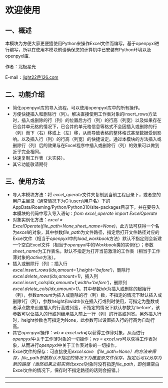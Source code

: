 # 欢迎使用

## 一、概述

本模块为方便大家更便捷使用Python来操作Excel文件而编写，基于openpyxl进行编写，所以在使用本模块前请确保您的计算机中已安装有Python环境以及openpyxl库.

作者：北极星光

E-mail：light22@126.com

## 二、功能介绍

+ 简化openpyxl库的导入流程，可以使用openpyxl库中的所有操作。
+ 方便快捷插入和删除行（列）。解决直接使用工作表对象的insert_rows方法时，插入或删除的行（列）的位置后方行（列）的行高（列宽）以及如果存在已合并单元格的情况下，已合并的单元格信息等格式不会因插入或删除的行（列）而下（右）移或上（左）移，从而导致表格的整体格式甚至数据受到影响。以及插入行（列）的行高（列宽）的快捷设定。通过本模块的方法插入或删除行（列）后的效果与在Excel程序中插入或删除行（列）的效果可以做到近乎完全相同。
+ 快速复制工作表（未实装）。
+ 其它功能敬请期待

## 三、使用方法

+ 导入本模块方法：将 *excel_operate*文件夹复制到当前工程目录下，或者您的用户主目录（通常情况下为C:\users\用户名）下的AppData/Roaming/Python/Python310/site-packages目录下，并在要导入本模块的代码中写入导入语句：*from excel_operate import ExcelOperate*
+ 对象实例化方法：*excel = ExcelOperate(file_path=None,sheet_name=None)*，此方法可获得一个名为*excel*的对象，其中参数*file_path*为文件路径，指定后打开文件路径对应的Excel文件（相当于*openpyxl*中的*load_workbook*方法）默认不指定则会新建一个空白Excel文件（相当于*openpyxl*中的*Workbook*类的实例化）；参数*sheet_name*为工作表名，默认不指定为打开当前激活的工作表（相当于工作薄对象的*active*方法）。
+ 插入或删除行（列）：插入行*excel.insert_rows(idx,amount=1,height='before')*，删除行*excel.delete_rows(idx,amount=1)*，插入列*excel.insert_cols(idx,amount=1,width='before')*，删除列*excel.delete_cols(idx,amount=1)*。其中参数*idx*为插入或删除的起始行（列），参数*amount*为插入或删除的行（列）数，不指定的情况下默认插入或删除1行（列），参数height和width仅在插入行或列时使用，可指定为整数或者浮点数来设置插入的行高或列宽，不指定的情况下默认参数为'before'，该参数可以让插入的行或列继承插入前上一行（列）的行高或列宽。另外插入行时，height参数也可指定为None，此参数可以设置插入行的行高为自动行高。
+ 其它*openpyxl*操作：*wb = excel.wb*可以获得工作薄对象，从而进行*openpyxl*中关于工作薄对象的一切操作；*ws = excel.ws*可以获得工作表对象，从而进行*openpyxl*中关于工作表对象的一切操作。
+ Excel文件的保存：可直接使用*excel.save（file_path=None）*的方法来保存，*file_path*参数默认不指定的情况下为覆盖原文件保存，指定后可以另存为新的路径（当然如果之前实例化*excel*对象时没有指定*file_path*，即创建空白Excel文件的情况下，保存时不指定路径的话则会报错。）

---

---
